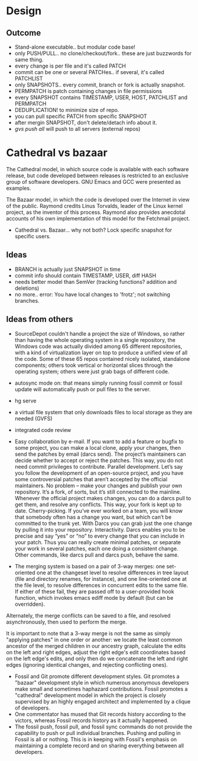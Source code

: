 # Design

## Outcome

* Stand-alone executable.. but modular code base!
* only PUSH/PULL.. no clone/checkout/fork.. these are just buzzwords for same thing.
* every change is per file and it's called PATCH
* commit can be one or several PATCHes.. if several, it's called PATCHLIST
* only SNAPSHOTS.. every commit, branch or fork is actually snapshot.
* PERMPATCH is patch containing changes in file permissions
* every SNAPSHOT contains TIMESTAMP, USER, HOST, PATCHLIST and PERMPATCH
* DEDUPLICATION! to minimize size of repo.
* you can pull specific PATCH from specific SNAPSHOT
* after mergin SNAPSHOT, don't delete/detach info about it.
* *gvs push all* will push to all servers (external repos)

# Cathedral vs bazaar

The Cathedral model, in which source code is available with each software release, but code developed between releases is restricted to an exclusive group of software developers. GNU Emacs and GCC were presented as examples.

The Bazaar model, in which the code is developed over the Internet in view of the public. Raymond credits Linus Torvalds, leader of the Linux kernel project, as the inventor of this process. Raymond also provides anecdotal accounts of his own implementation of this model for the Fetchmail project.

* Cathedral vs. Bazaar... why not both? Lock specific snapshot for specific users.


## Ideas

* BRANCH is actually just SNAPSHOT in time
* commit info should contain TIMESTAMP, USER, diff HASH
* needs better model than SemVer (tracking functions? addition and deletions)
* no more.. error: You have local changes to 'frotz'; not switching branches.

## Ideas from others

* SourceDepot couldn't handle a project the size of Windows, so rather than having the whole operating system in a single repository, the Windows code was actually divided among 65 different repositories, with a kind of virtualization layer on top to produce a unified view of all the code. Some of these 65 repos contained nicely isolated, standalone components; others took vertical or horizontal slices through the operating system; others were just grab bags of different code. 

* autosync mode on: that means simply running fossil commit or fossil update will automatically push or pull files to the server. 
* hg serve
* a virtual file system that only downloads files to local storage as they are needed (GVFS)
* integrated code review 
* Easy collaboration by e-mail. If you want to add a feature or bugfix to some project, you can make a local clone, apply your changes, then send the patches by email (darcs send). The project’s maintainers can decide whether to accept or reject the patches. This way, you do not need commit privileges to contribute.
Parallel development. Let’s say you follow the development of an open-source project, and you have some controversial patches that aren’t accepted by the official maintainers. No problem – make your changes and publish your own repository. It’s a fork, of sorts, but it’s still connected to the mainline. Whenever the official project makes changes, you can do a darcs pull to get them, and resolve any conflicts. This way, your fork is kept up to date.
Cherry-picking. If you’ve ever worked on a team, you will know that somebody often has a change you want, but which can’t be committed to the trunk yet. With Darcs you can grab just the one change by pulling it into your repository.
Interactivity. Darcs enables you to be precise and say “yes” or “no” to every change that you can include in your patch. Thus you can really create minimal patches, or separate your work in several patches, each one doing a consistent change. Other commands, like darcs pull and darcs push, behave the same.
* The merging system is based on a pair of 3-way merges: one set-oriented one at the changeset level to resolve differences in tree layout (file and directory renames, for instance), and one line-oriented one at the file level, to resolve differences in concurrent edits to the same file. If either of these fail, they are passed off to a user-provided hook function, which invokes emacs ediff mode by default (but can be overridden).

Alternately, the merge conflicts can be saved to a file, and resolved asynchronously, then used to perform the merge.

It is important to note that a 3-way merge is not the same as simply "applying patches" in one order or another: we locate the least common ancestor of the merged children in our ancestry graph, calculate the edits on the left and right edges, adjust the right edge's edit coordinates based on the left edge's edits, and only then do we concatenate the left and right edges (ignoring identical changes, and rejecting conflicting ones).


* Fossil and Git promote different development styles. Git promotes a "bazaar" development style in which numerous anonymous developers make small and sometimes haphazard contributions. Fossil promotes a "cathedral" development model in which the project is closely supervised by an highly engaged architect and implemented by a clique of developers.
* One commentator has mused that Git records history according to the victors, whereas Fossil records history as it actually happened.
* The fossil push, fossil pull, and fossil sync commands do not provide the capability to push or pull individual branches. Pushing and pulling in Fossil is all or nothing. This is in keeping with Fossil's emphasis on maintaining a complete record and on sharing everything between all developers.